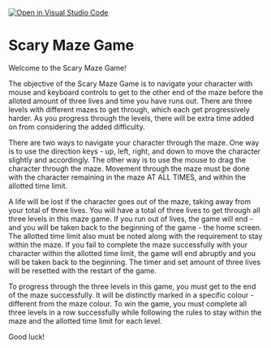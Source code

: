 [![Open in Visual Studio Code](https://classroom.github.com/assets/open-in-vscode-c66648af7eb3fe8bc4f294546bfd86ef473780cde1dea487d3c4ff354943c9ae.svg)](https://classroom.github.com/online_ide?assignment_repo_id=7912579&assignment_repo_type=AssignmentRepo)
# Scary Maze Game

Welcome to the Scary Maze Game!

The objective of the Scary Maze Game is to navigate your character with mouse and keyboard controls to get to the other end of the maze before the alloted amount of three lives and time you have runs out. There are three levels with different mazes to get through, which each get progressively harder. As you progress through the levels, there will be extra time added on from considering the added difficulty. 

There are two ways to navigate your character through the maze. One way is to use the direction keys - up, left, right, and down to move the character slightly and accordingly. The other way is to use the mouse to drag the character through the maze. Movement through the maze must be done with the character remaining in the maze AT ALL TIMES, and within the allotted time limit. 

A life will be lost if the character goes out of the maze, taking away from your total of three lives. You will have a total of three lives to get through all three levels in this maze game. If you run out of lives, the game will end - and you will be taken back to the beginning of the game - the home screen. The allotted time limit also must be noted along with the requirement to stay within the maze. If you fail to complete the maze successfully with your character within the allotted time limit, the game will end abruptly and you will be taken back to the beginning. The timer and set amount of three lives will be resetted with the restart of the game.

To progress through the three levels in this game, you must get to the end of the maze successfully. It will be distinctly marked in a specific colour - different from the maze colour. To win the game, you must complete all three levels in a row successfully while following the rules to stay within the maze and the allotted time limit for each level.

Good luck!